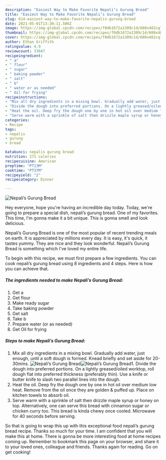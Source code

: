 ```yaml
---
description: "Easiest Way to Make Favorite Nepali’s Gurung Bread"
title: "Easiest Way to Make Favorite Nepali’s Gurung Bread"
slug: 614-easiest-way-to-make-favorite-nepalis-gurung-bread
date: 2021-05-01T13:30:11.506Z
image: https://img-global.cpcdn.com/recipes/f0db1672a1309c1d/680x482cq70/nepalis-gurung-bread-recipe-main-photo.jpg
thumbnail: https://img-global.cpcdn.com/recipes/f0db1672a1309c1d/680x482cq70/nepalis-gurung-bread-recipe-main-photo.jpg
cover: https://img-global.cpcdn.com/recipes/f0db1672a1309c1d/680x482cq70/nepalis-gurung-bread-recipe-main-photo.jpg
author: Ethan Griffith
ratingvalue: 4.9
reviewcount: 33647
recipeingredient:
- " a"
- " flour"
- " sugar"
- " baking powder"
- " salt"
- " b"
- " water or as needed"
- " Oil for frying"
recipeinstructions:
- "Mix all dry ingredients in a mixing bowl. Gradually add water, just enough, until a soft dough is formed. Knead briefly and set aside for 20- 30mins."
- "Divide the dough into preferred portions. On a lightly greased/oiled worktop, roll dough flat into preferred thickness (preferably thin). Use a knife or butter knife to slash two parallel lines into the dough."
- "Heat the oil. Deep fry the dough one by one in hot oil over medium low heat. Remove from the oil once they are golden &amp; puffed up. Place on kitchen towels to absorb oil."
- "Serve warm with a sprinkle of salt then drizzle maple syrup or honey on top. Alternatively, one can serve this bread with cinnamon sugar or chicken curry too. This bread is kinda chewy once cooled. Microwave for 40 seconds before serving."
categories:
- Recipe
tags:
- nepalis
- gurung
- bread

katakunci: nepalis gurung bread 
nutrition: 271 calories
recipecuisine: American
preptime: "PT13M"
cooktime: "PT37M"
recipeyield: "2"
recipecategory: Dinner

---
```



![Nepali’s Gurung Bread](https://img-global.cpcdn.com/recipes/f0db1672a1309c1d/680x482cq70/nepalis-gurung-bread-recipe-main-photo.jpg)

Hey everyone, hope you're having an incredible day today. Today, we're going to prepare a special dish, nepali’s gurung bread. One of my favorites. This time, I'm gonna make it a bit unique. This is gonna smell and look delicious.

Nepali’s Gurung Bread is one of the most popular of recent trending meals on earth. It is appreciated by millions every day. It is easy, it's quick, it tastes yummy. They are nice and they look wonderful. Nepali’s Gurung Bread is something which I've loved my entire life.




To begin with this recipe, we must first prepare a few ingredients. You can cook nepali’s gurung bread using 8 ingredients and 4 steps. Here is how you can achieve that.

<!--inarticleads1-->

##### The ingredients needed to make Nepali’s Gurung Bread:

1. Get  a
1. Get  flour
1. Make ready  sugar
1. Take  baking powder
1. Get  salt
1. Take  b
1. Prepare  water (or as needed)
1. Get  Oil for frying




<!--inarticleads2-->

##### Steps to make Nepali’s Gurung Bread:

1. Mix all dry ingredients in a mixing bowl. Gradually add water, just enough, until a soft dough is formed. Knead briefly and set aside for 20- 30mins.
<img src="https://img-global.cpcdn.com/steps/c66f0795585aa36e/160x128cq70/nepalis-gurung-bread-recipe-step-1-photo.jpg" alt="Nepali’s Gurung Bread"><img src="https://img-global.cpcdn.com/steps/5885d07b7bb61f3e/160x128cq70/nepalis-gurung-bread-recipe-step-1-photo.jpg" alt="Nepali’s Gurung Bread">1. Divide the dough into preferred portions. On a lightly greased/oiled worktop, roll dough flat into preferred thickness (preferably thin). Use a knife or butter knife to slash two parallel lines into the dough.
1. Heat the oil. Deep fry the dough one by one in hot oil over medium low heat. Remove from the oil once they are golden &amp; puffed up. Place on kitchen towels to absorb oil.
1. Serve warm with a sprinkle of salt then drizzle maple syrup or honey on top. Alternatively, one can serve this bread with cinnamon sugar or chicken curry too. This bread is kinda chewy once cooled. Microwave for 40 seconds before serving.




So that is going to wrap this up with this exceptional food nepali’s gurung bread recipe. Thanks so much for your time. I am confident that you will make this at home. There is gonna be more interesting food at home recipes coming up. Remember to bookmark this page on your browser, and share it to your loved ones, colleague and friends. Thanks again for reading. Go on get cooking!

